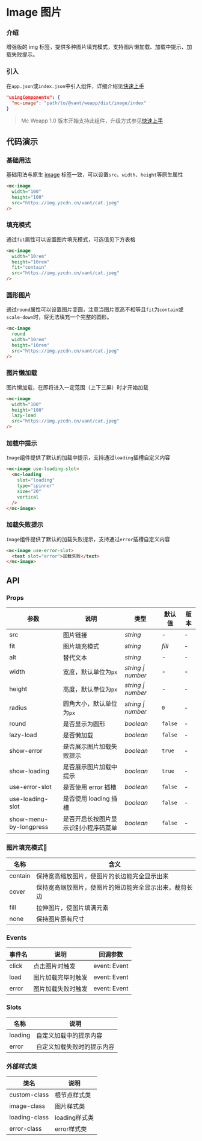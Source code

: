 # Image 图片

### 介绍

增强版的 img 标签，提供多种图片填充模式，支持图片懒加载、加载中提示、加载失败提示。

### 引入

在`app.json`或`index.json`中引入组件，详细介绍见[快速上手](#/quickstart#yin-ru-zu-jian)

```json
"usingComponents": {
  "mc-image": "path/to/@vant/weapp/dist/image/index"
}
```

> Mc Weapp 1.0 版本开始支持此组件，升级方式参见[快速上手](#/quickstart)

## 代码演示

### 基础用法

基础用法与原生 [image]((https://developers.weixin.qq.com/miniprogram/dev/component/image.html)) 标签一致，可以设置`src`、`width`、`height`等原生属性

```html
<mc-image
  width="100"
  height="100"
  src="https://img.yzcdn.cn/vant/cat.jpeg"
/>
```

### 填充模式

通过`fit`属性可以设置图片填充模式，可选值见下方表格

```html
<mc-image
  width="10rem"
  height="10rem"
  fit="contain"
  src="https://img.yzcdn.cn/vant/cat.jpeg"
/>
```

### 圆形图片

通过`round`属性可以设置图片变圆，注意当图片宽高不相等且`fit`为`contain`或`scale-down`时，将无法填充一个完整的圆形。

```html
<mc-image
  round
  width="10rem"
  height="10rem"
  src="https://img.yzcdn.cn/vant/cat.jpeg"
/>
```

### 图片懒加载

图片懒加载，在即将进入一定范围（上下三屏）时才开始加载

```html
<mc-image
  width="100"
  height="100"
  lazy-load
  src="https://img.yzcdn.cn/vant/cat.jpeg"
/>
```

### 加载中提示

`Image`组件提供了默认的加载中提示，支持通过`loading`插槽自定义内容

```html
<mc-image use-loading-slot>
  <mc-loading
    slot="loading"
    type="spinner"
    size="20"
    vertical
  />
</mc-image>
```

### 加载失败提示

`Image`组件提供了默认的加载失败提示，支持通过`error`插槽自定义内容

```html
<mc-image use-error-slot>
  <text slot="error">加载失败</text>
</mc-image>
```

## API

### Props

| 参数 | 说明 | 类型 | 默认值 | 版本 |
|------|------|------|------|------|
| src | 图片链接 | *string* | - | - |
| fit | 图片填充模式 | *string* | *fill* | - |
| alt | 替代文本 | *string* | - | - |
| width | 宽度，默认单位为`px` | *string \| number* | - | - |
| height | 高度，默认单位为`px` | *string \| number* | - | - |
| radius | 圆角大小，默认单位为`px` | *string \| number* | `0` | - |
| round | 是否显示为圆形 | *boolean* | `false` | - |
| lazy-load | 是否懒加载 | *boolean* | `false` | - |
| show-error | 是否展示图片加载失败提示 | *boolean* | `true` | - |
| show-loading | 是否展示图片加载中提示 | *boolean* | `true` | - |
| use-error-slot | 是否使用 error 插槽 | *boolean* | `false` | - |
| use-loading-slot | 是否使用 loading 插槽 | *boolean* | `false` | - |
| show-menu-by-longpress | 是否开启长按图片显示识别小程序码菜单 | *boolean* | `false` | - |

### 图片填充模式

| 名称 | 含义 |
|------|------|
| contain | 保持宽高缩放图片，使图片的长边能完全显示出来 |
| cover | 保持宽高缩放图片，使图片的短边能完全显示出来，裁剪长边 |
| fill | 拉伸图片，使图片填满元素 |
| none | 保持图片原有尺寸 |

### Events

| 事件名 | 说明 | 回调参数 |
|------|------|------|
| click | 点击图片时触发 | event: Event |
| load | 图片加载完毕时触发 | event: Event |
| error | 图片加载失败时触发 | event: Event |

### Slots

| 名称 | 说明 |
|------|------|
| loading | 自定义加载中的提示内容 |
| error | 自定义加载失败时的提示内容 |

### 外部样式类

| 类名 | 说明 |
|-----------|-----------|
| custom-class | 根节点样式类 |
| image-class | 图片样式类 |
| loading-class | loading样式类 |
| error-class | error样式类 |

